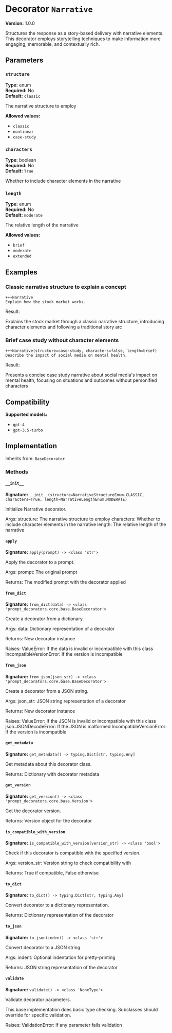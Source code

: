 # Decorator `Narrative`

**Version:** 1.0.0

Structures the response as a story-based delivery with narrative elements. This decorator employs storytelling techniques to make information more engaging, memorable, and contextually rich.

## Parameters

### `structure`

**Type:** enum  
**Required:** No  
**Default:** `classic`  

The narrative structure to employ

**Allowed values:**

- `classic`
- `nonlinear`
- `case-study`

### `characters`

**Type:** boolean  
**Required:** No  
**Default:** `True`  

Whether to include character elements in the narrative

### `length`

**Type:** enum  
**Required:** No  
**Default:** `moderate`  

The relative length of the narrative

**Allowed values:**

- `brief`
- `moderate`
- `extended`

## Examples

### Classic narrative structure to explain a concept

```
+++Narrative
Explain how the stock market works.
```

Result:

Explains the stock market through a classic narrative structure, introducing character elements and following a traditional story arc

### Brief case study without character elements

```
+++Narrative(structure=case-study, characters=false, length=brief)
Describe the impact of social media on mental health.
```

Result:

Presents a concise case study narrative about social media's impact on mental health, focusing on situations and outcomes without personified characters

## Compatibility

**Supported models:**

- `gpt-4`
- `gpt-3.5-turbo`

## Implementation

Inherits from: `BaseDecorator`

### Methods

#### `__init__`

**Signature:** `__init__(structure=NarrativeStructureEnum.CLASSIC, characters=True, length=NarrativeLengthEnum.MODERATE)`

Initialize Narrative decorator.

Args:
    structure: The narrative structure to employ
    characters: Whether to include character elements in the narrative
    length: The relative length of the narrative

#### `apply`

**Signature:** `apply(prompt) -> <class 'str'>`

Apply the decorator to a prompt.

Args:
    prompt: The original prompt
    
Returns:
    The modified prompt with the decorator applied

#### `from_dict`

**Signature:** `from_dict(data) -> <class 'prompt_decorators.core.base.BaseDecorator'>`

Create a decorator from a dictionary.

Args:
    data: Dictionary representation of a decorator
    
Returns:
    New decorator instance
    
Raises:
    ValueError: If the data is invalid or incompatible with this class
    IncompatibleVersionError: If the version is incompatible

#### `from_json`

**Signature:** `from_json(json_str) -> <class 'prompt_decorators.core.base.BaseDecorator'>`

Create a decorator from a JSON string.

Args:
    json_str: JSON string representation of a decorator
    
Returns:
    New decorator instance
    
Raises:
    ValueError: If the JSON is invalid or incompatible with this class
    json.JSONDecodeError: If the JSON is malformed
    IncompatibleVersionError: If the version is incompatible

#### `get_metadata`

**Signature:** `get_metadata() -> typing.Dict[str, typing.Any]`

Get metadata about this decorator class.

Returns:
    Dictionary with decorator metadata

#### `get_version`

**Signature:** `get_version() -> <class 'prompt_decorators.core.base.Version'>`

Get the decorator version.

Returns:
    Version object for the decorator

#### `is_compatible_with_version`

**Signature:** `is_compatible_with_version(version_str) -> <class 'bool'>`

Check if this decorator is compatible with the specified version.

Args:
    version_str: Version string to check compatibility with
    
Returns:
    True if compatible, False otherwise

#### `to_dict`

**Signature:** `to_dict() -> typing.Dict[str, typing.Any]`

Convert decorator to a dictionary representation.

Returns:
    Dictionary representation of the decorator

#### `to_json`

**Signature:** `to_json(indent) -> <class 'str'>`

Convert decorator to a JSON string.

Args:
    indent: Optional indentation for pretty-printing
    
Returns:
    JSON string representation of the decorator

#### `validate`

**Signature:** `validate() -> <class 'NoneType'>`

Validate decorator parameters.

This base implementation does basic type checking.
Subclasses should override for specific validation.

Raises:
    ValidationError: If any parameter fails validation

